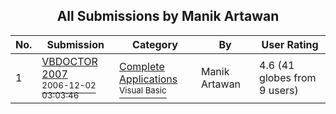 ﻿<div align="center">

## All Submissions by Manik Artawan

</div>

No.  | Submission | Category | By   | User Rating
---- | ---------- | -------- | ---- | -----------
1 | [VBDOCTOR 2007<br /><sup>2006-12-02 03:03:46</sup>](https://github.com/Planet-Source-Code/manik-artawan-vbdoctor-2007__1-67198) | [Complete Applications<br /><sup>Visual Basic</sup>](../ByCategory/complete-applications__1-27.md) | Manik Artawan | 4.6 (41 globes from 9 users)
